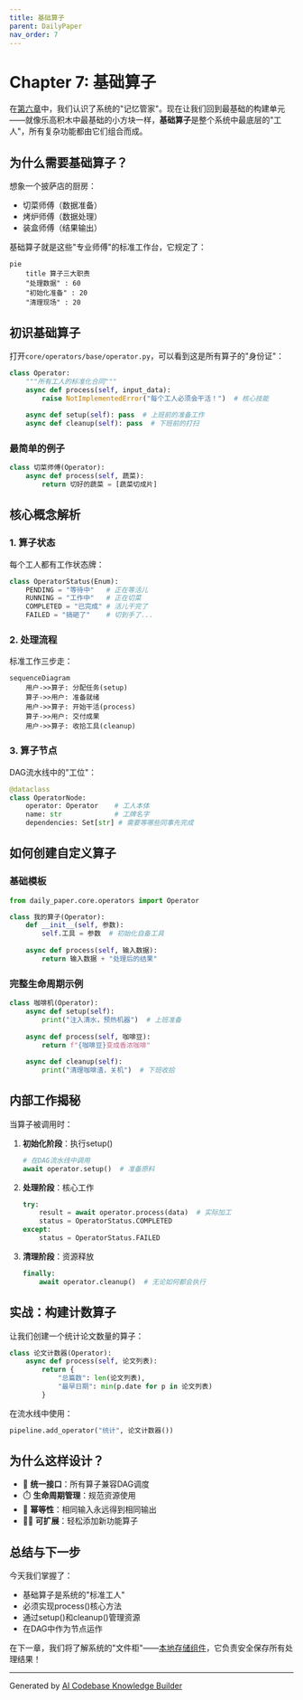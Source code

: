```yaml
---
title: 基础算子
parent: DailyPaper
nav_order: 7
---
```


# Chapter 7: 基础算子

在[第六章](06_状态管理器_.md)中，我们认识了系统的"记忆管家"。现在让我们回到最基础的构建单元——就像乐高积木中最基础的小方块一样，**基础算子**是整个系统中最底层的"工人"，所有复杂功能都由它们组合而成。

## 为什么需要基础算子？

想象一个披萨店的厨房：
- 切菜师傅（数据准备）
- 烤炉师傅（数据处理）
- 装盒师傅（结果输出）

基础算子就是这些"专业师傅"的标准工作台，它规定了：
```mermaid
pie
    title 算子三大职责
    "处理数据" : 60
    "初始化准备" : 20
    "清理现场" : 20
```

## 初识基础算子

打开`core/operators/base/operator.py`，可以看到这是所有算子的"身份证"：

```python
class Operator:
    """所有工人的标准化合同"""
    async def process(self, input_data):
        raise NotImplementedError("每个工人必须会干活！")  # 核心技能
    
    async def setup(self): pass  # 上班前的准备工作
    async def cleanup(self): pass  # 下班前的打扫
```

### 最简单的例子
```python
class 切菜师傅(Operator):
    async def process(self, 蔬菜):
        return 切好的蔬菜 = [蔬菜切成片]
```

## 核心概念解析

### 1. 算子状态
每个工人都有工作状态牌：
```python
class OperatorStatus(Enum):
    PENDING = "等待中"   # 正在等活儿
    RUNNING = "工作中"   # 正在切菜
    COMPLETED = "已完成" # 活儿干完了
    FAILED = "搞砸了"    # 切到手了...
```

### 2. 处理流程
标准工作三步走：
```mermaid
sequenceDiagram
    用户->>算子: 分配任务(setup)
    算子->>用户: 准备就绪
    用户->>算子: 开始干活(process)
    算子->>用户: 交付成果
    用户->>算子: 收拾工具(cleanup)
```

### 3. 算子节点
DAG流水线中的"工位"：
```python
@dataclass
class OperatorNode:
    operator: Operator    # 工人本体
    name: str             # 工牌名字
    dependencies: Set[str] # 需要等哪些同事先完成
```

## 如何创建自定义算子

### 基础模板
```python
from daily_paper.core.operators import Operator

class 我的算子(Operator):
    def __init__(self, 参数):
        self.工具 = 参数  # 初始化自备工具
    
    async def process(self, 输入数据):
        return 输入数据 + "处理后的结果"
```

### 完整生命周期示例
```python
class 咖啡机(Operator):
    async def setup(self):
        print("注入清水，预热机器")  # 上班准备
    
    async def process(self, 咖啡豆):
        return f"{咖啡豆}变成香浓咖啡"
    
    async def cleanup(self):
        print("清理咖啡渣，关机")  # 下班收拾
```

## 内部工作揭秘

当算子被调用时：
1. **初始化阶段**：执行setup()
   ```python
   # 在DAG流水线中调用
   await operator.setup()  # 准备原料
   ```

2. **处理阶段**：核心工作
   ```python
   try:
       result = await operator.process(data)  # 实际加工
       status = OperatorStatus.COMPLETED
   except:
       status = OperatorStatus.FAILED
   ```

3. **清理阶段**：资源释放
   ```python
   finally:
       await operator.cleanup()  # 无论如何都会执行
   ```

## 实战：构建计数算子

让我们创建一个统计论文数量的算子：
```python
class 论文计数器(Operator):
    async def process(self, 论文列表):
        return {
            "总篇数": len(论文列表),
            "最早日期": min(p.date for p in 论文列表)
        }
```

在流水线中使用：
```python
pipeline.add_operator("统计", 论文计数器())
```

## 为什么这样设计？

- 🧩 **统一接口**：所有算子兼容DAG调度
- ⏱️ **生命周期管理**：规范资源使用
- 🔄 **幂等性**：相同输入永远得到相同输出
- 🧑‍🔧 **可扩展**：轻松添加新功能算子

## 总结与下一步

今天我们掌握了：
- 基础算子是系统的"标准工人"
- 必须实现process()核心方法
- 通过setup()和cleanup()管理资源
- 在DAG中作为节点运作

在下一章，我们将了解系统的"文件柜"——[本地存储组件](08_本地存储组件_.md)，它负责安全保存所有处理结果！

---

Generated by [AI Codebase Knowledge Builder](https://github.com/The-Pocket/Tutorial-Codebase-Knowledge)